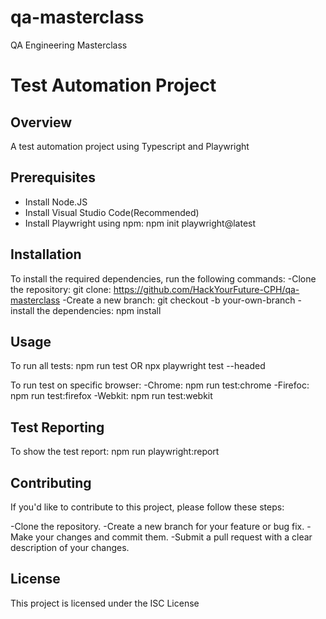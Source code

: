 # qa-masterclass

QA Engineering Masterclass

# Test Automation Project

## Overview

A test automation project using Typescript and Playwright

## Prerequisites

- Install Node.JS
- Install Visual Studio Code(Recommended)
- Install Playwright using npm: npm init playwright@latest

## Installation

To install the required dependencies, run the following commands:
-Clone the repository: git clone: https://github.com/HackYourFuture-CPH/qa-masterclass
-Create a new branch: git checkout -b your-own-branch
-install the dependencies: npm install

## Usage

To run all tests: npm run test OR npx playwright test --headed

To run test on specific browser:
-Chrome: npm run test:chrome
-Firefoc: npm run test:firefox
-Webkit: npm run test:webkit

## Test Reporting

To show the test report: npm run playwright:report

## Contributing

If you'd like to contribute to this project, please follow these steps:

-Clone the repository.
-Create a new branch for your feature or bug fix.
-Make your changes and commit them.
-Submit a pull request with a clear description of your changes.

## License

This project is licensed under the ISC License
